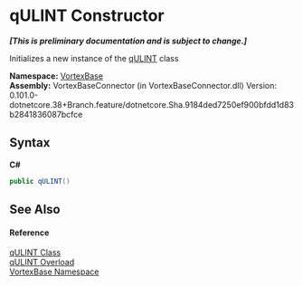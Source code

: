 # qULINT Constructor 
 _**\[This is preliminary documentation and is subject to change.\]**_

Initializes a new instance of the <a href="T_VortexBase_qULINT.md">qULINT</a> class

**Namespace:**&nbsp;<a href="N_VortexBase.md">VortexBase</a><br />**Assembly:**&nbsp;VortexBaseConnector (in VortexBaseConnector.dll) Version: 0.101.0-dotnetcore.38+Branch.feature/dotnetcore.Sha.9184ded7250ef900bfdd1d83b2841836087bcfce

## Syntax

**C#**<br />
``` C#
public qULINT()
```


## See Also


#### Reference
<a href="T_VortexBase_qULINT.md">qULINT Class</a><br /><a href="Overload_VortexBase_qULINT__ctor.md">qULINT Overload</a><br /><a href="N_VortexBase.md">VortexBase Namespace</a><br />